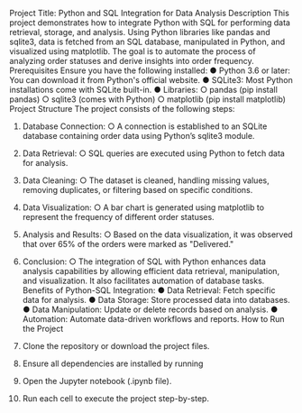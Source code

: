 Project Title: Python and SQL Integration for Data Analysis
Description
This project demonstrates how to integrate Python with SQL for performing data retrieval, storage, and analysis. Using Python libraries like pandas and sqlite3, data is fetched from an SQL database, manipulated in Python, and visualized using matplotlib. The goal is to automate the process of analyzing order statuses and derive insights into order frequency.
Prerequisites
Ensure you have the following installed:
●	Python 3.6 or later: You can download it from Python's official website.
●	SQLite3: Most Python installations come with SQLite built-in.
●	Libraries:
○	pandas (pip install pandas)
○	sqlite3 (comes with Python)
○	matplotlib (pip install matplotlib)
Project Structure
The project consists of the following steps:
1.	Database Connection:
○	A connection is established to an SQLite database containing order data using Python’s sqlite3 module.
2.	Data Retrieval:
○	SQL queries are executed using Python to fetch data for analysis.
3.	Data Cleaning:
○	The dataset is cleaned, handling missing values, removing duplicates, or filtering based on specific conditions.
4.	Data Visualization:
○	A bar chart is generated using matplotlib to represent the frequency of different order statuses.
5.	Analysis and Results:
○	Based on the data visualization, it was observed that over 65% of the orders were marked as "Delivered."

6.	Conclusion:
○	The integration of SQL with Python enhances data analysis capabilities by allowing efficient data retrieval, manipulation, and visualization. It also facilitates automation of database tasks.
Benefits of Python-SQL Integration:
●	Data Retrieval: Fetch specific data for analysis.
●	Data Storage: Store processed data into databases.
●	Data Manipulation: Update or delete records based on analysis.
●	Automation: Automate data-driven workflows and reports.
How to Run the Project
1.	Clone the repository or download the project files.
2.	Ensure all dependencies are installed by running
3.	Open the Jupyter notebook (.ipynb file).
4.	Run each cell to execute the project step-by-step.

